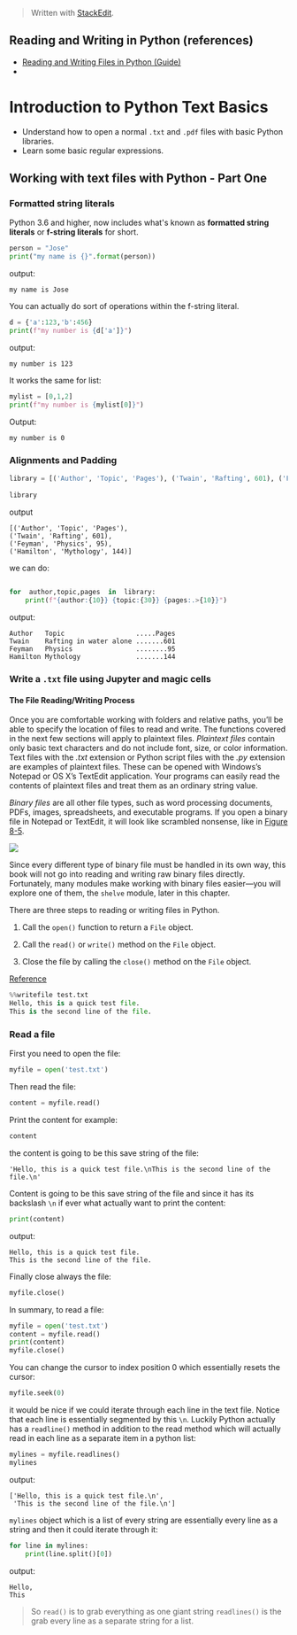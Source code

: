 > Written with [StackEdit](https://stackedit.io/).

## Reading and Writing  in Python (references)

- [Reading and Writing Files in Python (Guide)](https://realpython.com/read-write-files-python/)
- []()


# Introduction to Python Text Basics

- Understand how to open a normal `.txt` and `.pdf` files with basic Python libraries.
- Learn some basic regular expressions.

## Working with text files with Python - Part One

### Formatted string literals
Python 3.6 and higher, now includes what's known as **formatted string literals** or **f-string literals** for short.
```python
person = "Jose"
print("my name is {}".format(person))
```
output:
```
my name is Jose
```
You can actually do sort of operations within the f-string literal.
```python
d = {'a':123,'b':456}
print(f"my number is {d['a']}")
```
output:
```
my number is 123
```
  
It works the same for list:
```python
mylist = [0,1,2]
print(f"my number is {mylist[0]}")
```
Output:
```
my number is 0
```
### Alignments and Padding

```python
library = [('Author', 'Topic', 'Pages'), ('Twain', 'Rafting', 601), ('Feyman', 'Physics', 95), ('Hamilton', 'Mythology', 144)]
  
library
```
output
```
[('Author', 'Topic', 'Pages'), 
('Twain', 'Rafting', 601), 
('Feyman', 'Physics', 95), 
('Hamilton', 'Mythology', 144)]
```
we can do:
```python
  
for  author,topic,pages  in  library:  
	print(f"{author:{10}} {topic:{30}} {pages:.>{10}}")
```
output:
```
Author   Topic                  .....Pages 
Twain    Rafting in water alone .......601 
Feyman   Physics 				........95 
Hamilton Mythology 				.......144
```

### Write a `.txt` file using Jupyter and magic cells

####  The File Reading/Writing Process

Once you are comfortable working with folders and relative paths, you’ll be able to specify the location of files to read and write. The functions covered in the next few sections will apply to plaintext files.  _Plaintext files_  contain only basic text characters and do not include font, size, or color information. Text files with the  _.txt_  extension or Python script files with the  _.py_  extension are examples of plaintext files. These can be opened with Windows’s Notepad or OS X’s TextEdit application. Your programs can easily read the contents of plaintext files and treat them as an ordinary string value.

_Binary files_  are all other file types, such as word processing documents, PDFs, images, spreadsheets, and executable programs. If you open a binary file in Notepad or TextEdit, it will look like scrambled nonsense, like in  [Figure 8-5](https://automatetheboringstuff.com/chapter8/#calibre_link-86 "Figure 8-5. The Windows calc.exe program opened in Notepad").

![](https://automatetheboringstuff.com/images/000046.jpg)

Since every different type of binary file must be handled in its own way, this book will not go into reading and writing raw binary files directly. Fortunately, many modules make working with binary files easier—you will explore one of them, the  `shelve`  module, later in this chapter.

There are three steps to reading or writing files in Python.

1.  Call the  `open()`  function to return a  `File`  object.
    
2.  Call the  `read()`  or  `write()`  method on the  `File`  object.
    
3.  Close the file by calling the  `close()`  method on the  `File`  object.

[Reference](https://automatetheboringstuff.com/chapter8/)

```python
%%writefile test.txt
Hello, this is a quick test file.
This is the second line of the file.
```

### Read a file

First you need to open the file:
```python
myfile = open('test.txt')
```
Then read the file:
```python
content = myfile.read()
```
Print the content for example:
```python
content
```
the content is going to be this save string of the file:
```
'Hello, this is a quick test file.\nThis is the second line of the file.\n'
```
Content is going to be this save string of the file and since it has its backslash `\n` if ever what actually want to print the content:
```python
print(content)
```
output:
```
Hello, this is a quick test file.
This is the second line of the file.
```
Finally close always the file:
```python
myfile.close()
```
In summary, to read a file:
```python
myfile = open('test.txt')
content = myfile.read()
print(content)
myfile.close()
```
You can change the cursor to index position 0 which essentially resets the cursor:
```python
myfile.seek(0)
```
it would be nice if we could iterate through each line in the text file. Notice that each line is essentially segmented by this `\n`. Luckily Python actually has a `readline()` method in addition to the read method which will actually read in each line as a separate item in a python list:
```python
mylines = myfile.readlines()
mylines
```
output:
```
['Hello, this is a quick test file.\n',
 'This is the second line of the file.\n']
```
`mylines` object which is a list of every string are essentially every line as a string and then it could iterate through it:
```python
for line in mylines:
    print(line.split()[0])
```
output:
```
Hello,
This
```
>So `read()` is to grab everything as one giant string `readlines()` is the grab every line as a separate string for a list.




<!--stackedit_data:
eyJoaXN0b3J5IjpbMzQzMDI0MTc4LDMwOTM3NjU3MSwtMTE1Nz
UwNTA2OCwtMTI5OTAxMzIwMywxMDMyMzE1Nzg1LC01ODg3MzU1
NDUsLTIwNDE3MTM1NjBdfQ==
-->